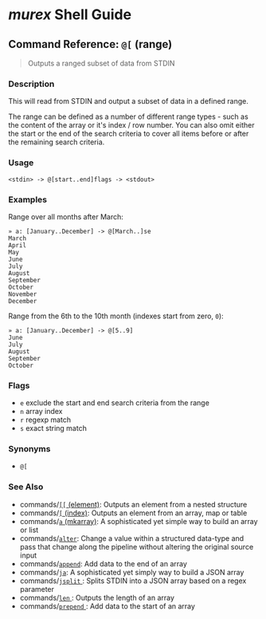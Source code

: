 # _murex_ Shell Guide

## Command Reference: `@[` (range) 

> Outputs a ranged subset of data from STDIN

### Description

This will read from STDIN and output a subset of data in a defined range.

The range can be defined as a number of different range types - such as the
content of the array or it's index / row number. You can also omit either
the start or the end of the search criteria to cover all items before or
after the remaining search criteria.

### Usage

    <stdin> -> @[start..end]flags -> <stdout>

### Examples

Range over all months after March:

    » a: [January..December] -> @[March..]se
    March
    April
    May
    June
    July
    August
    September
    October
    November
    December
    
Range from the 6th to the 10th month (indexes start from zero, `0`):

    » a: [January..December] -> @[5..9]
    June
    July
    August
    September
    October

### Flags

* `e`
    exclude the start and end search criteria from the range
* `n`
    array index
* `r`
    regexp match
* `s`
    exact string match

### Synonyms

* `@[`


### See Also

* commands/[`[[` (element)](../commands/element.md):
  Outputs an element from a nested structure
* commands/[`[` (index)](../commands/index.md):
  Outputs an element from an array, map or table
* commands/[`a` (mkarray)](../commands/a.md):
  A sophisticated yet simple way to build an array or list
* commands/[`alter`](../commands/alter.md):
  Change a value within a structured data-type and pass that change along the pipeline without altering the original source input
* commands/[`append`](../commands/append.md):
  Add data to the end of an array
* commands/[`ja`](../commands/ja.md):
  A sophisticated yet simply way to build a JSON array
* commands/[`jsplit` ](../commands/jsplit.md):
  Splits STDIN into a JSON array based on a regex parameter
* commands/[`len` ](../commands/len.md):
  Outputs the length of an array
* commands/[`prepend` ](../commands/prepend.md):
  Add data to the start of an array